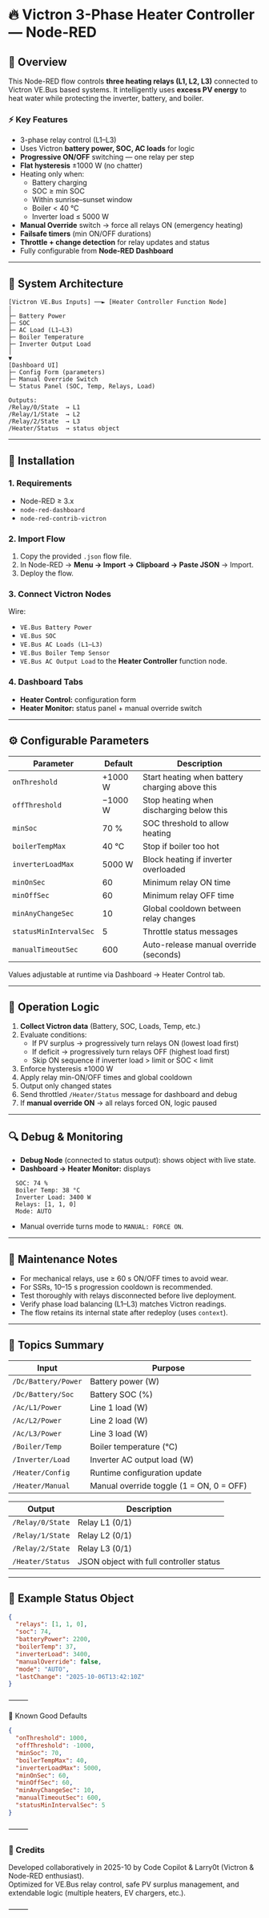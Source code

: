 
# 🔥 Victron 3-Phase Heater Controller — Node-RED

## 📘 Overview
This Node-RED flow controls **three heating relays (L1, L2, L3)** connected to Victron VE.Bus based systems.
It intelligently uses **excess PV energy** to heat water while protecting the inverter, battery, and boiler.

### ⚡ Key Features
- 3-phase relay control (L1–L3)
- Uses Victron **battery power, SOC, AC loads** for logic
- **Progressive ON/OFF** switching — one relay per step
- **Flat hysteresis** ±1000 W (no chatter)
- Heating only when:
  - Battery charging
  - SOC ≥ min SOC
  - Within sunrise–sunset window
  - Boiler < 40 °C
  - Inverter load ≤ 5000 W
- **Manual Override** switch → force all relays ON (emergency heating)
- **Failsafe timers** (min ON/OFF durations)
- **Throttle + change detection** for relay updates and status
- Fully configurable from **Node-RED Dashboard**

---

## 🧩 System Architecture
```
[Victron VE.Bus Inputs] ──► [Heater Controller Function Node]
│
├─ Battery Power
├─ SOC
├─ AC Load (L1–L3)
├─ Boiler Temperature
├─ Inverter Output Load
│
▼
[Dashboard UI]
├─ Config Form (parameters)
├─ Manual Override Switch
└─ Status Panel (SOC, Temp, Relays, Load)

Outputs:
/Relay/0/State  → L1
/Relay/1/State  → L2
/Relay/2/State  → L3
/Heater/Status  → status object
```

---

## 🧱 Installation

### 1. Requirements
- Node-RED ≥ 3.x
- `node-red-dashboard`
- `node-red-contrib-victron`

### 2. Import Flow
1. Copy the provided `.json` flow file.
2. In Node-RED → **Menu → Import → Clipboard → Paste JSON** → Import.
3. Deploy the flow.

### 3. Connect Victron Nodes
Wire:
- `VE.Bus Battery Power`
- `VE.Bus SOC`
- `VE.Bus AC Loads (L1–L3)`
- `VE.Bus Boiler Temp Sensor`
- `VE.Bus AC Output Load`
to the **Heater Controller** function node.

### 4. Dashboard Tabs
- **Heater Control:** configuration form
- **Heater Monitor:** status panel + manual override switch

---

## ⚙️ Configurable Parameters

| Parameter | Default | Description |
|------------|----------|-------------|
| `onThreshold` | +1000 W | Start heating when battery charging above this |
| `offThreshold` | −1000 W | Stop heating when discharging below this |
| `minSoc` | 70 % | SOC threshold to allow heating |
| `boilerTempMax` | 40 °C | Stop if boiler too hot |
| `inverterLoadMax` | 5000 W | Block heating if inverter overloaded |
| `minOnSec` | 60 | Minimum relay ON time |
| `minOffSec` | 60 | Minimum relay OFF time |
| `minAnyChangeSec` | 10 | Global cooldown between relay changes |
| `statusMinIntervalSec` | 5 | Throttle status messages |
| `manualTimeoutSec` | 600 | Auto-release manual override (seconds) |

Values adjustable at runtime via Dashboard → Heater Control tab.

---

## 🧪 Operation Logic

1. **Collect Victron data** (Battery, SOC, Loads, Temp, etc.)
2. Evaluate conditions:
   - If PV surplus → progressively turn relays ON (lowest load first)
   - If deficit → progressively turn relays OFF (highest load first)
   - Skip ON sequence if inverter load > limit or SOC < limit
3. Enforce hysteresis ±1000 W
4. Apply relay min-ON/OFF times and global cooldown
5. Output only changed states
6. Send throttled `/Heater/Status` message for dashboard and debug
7. If **manual override ON** → all relays forced ON, logic paused

---

## 🔍 Debug & Monitoring
- **Debug Node** (connected to status output): shows object with live state.
- **Dashboard → Heater Monitor:** displays
```
  SOC: 74 %
  Boiler Temp: 38 °C
  Inverter Load: 3400 W
  Relays: [1, 1, 0]
  Mode: AUTO
```
- Manual override turns mode to `MANUAL: FORCE ON`.

---

## 🧰 Maintenance Notes
- For mechanical relays, use ≥ 60 s ON/OFF times to avoid wear.
- For SSRs, 10–15 s progression cooldown is recommended.
- Test thoroughly with relays disconnected before live deployment.
- Verify phase load balancing (L1–L3) matches Victron readings.
- The flow retains its internal state after redeploy (uses `context`).

---

## 🧩 Topics Summary

| Input | Purpose |
|-------|----------|
| `/Dc/Battery/Power` | Battery power (W) |
| `/Dc/Battery/Soc` | Battery SOC (%) |
| `/Ac/L1/Power` | Line 1 load (W) |
| `/Ac/L2/Power` | Line 2 load (W) |
| `/Ac/L3/Power` | Line 3 load (W) |
| `/Boiler/Temp` | Boiler temperature (°C) |
| `/Inverter/Load` | Inverter AC output load (W) |
| `/Heater/Config` | Runtime configuration update |
| `/Heater/Manual` | Manual override toggle (1 = ON, 0 = OFF) |

| Output | Description |
|--------|--------------|
| `/Relay/0/State` | Relay L1 (0/1) |
| `/Relay/1/State` | Relay L2 (0/1) |
| `/Relay/2/State` | Relay L3 (0/1) |
| `/Heater/Status` | JSON object with full controller status |

---

## 📎 Example Status Object
```json
{
  "relays": [1, 1, 0],
  "soc": 74,
  "batteryPower": 2200,
  "boilerTemp": 37,
  "inverterLoad": 3400,
  "manualOverride": false,
  "mode": "AUTO",
  "lastChange": "2025-10-06T13:42:10Z"
}
```

⸻

🧩 Known Good Defaults

```json
{
  "onThreshold": 1000,
  "offThreshold": -1000,
  "minSoc": 70,
  "boilerTempMax": 40,
  "inverterLoadMax": 5000,
  "minOnSec": 60,
  "minOffSec": 60,
  "minAnyChangeSec": 10,
  "manualTimeoutSec": 600,
  "statusMinIntervalSec": 5
}
```

⸻

### 🏁 Credits
Developed collaboratively in 2025-10 by Code Copilot & Larry0t (Victron & Node-RED enthusiast).  
Optimized for VE.Bus relay control, safe PV surplus management, and extendable logic (multiple heaters, EV chargers, etc.).

⸻
